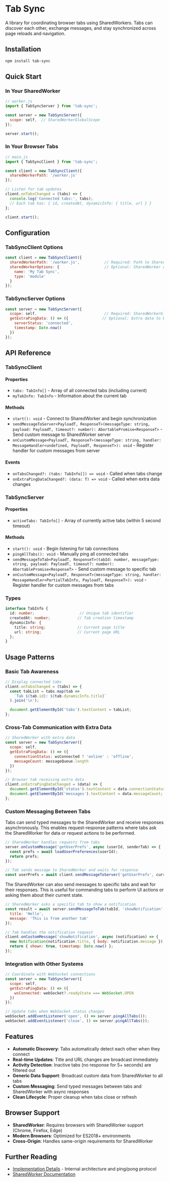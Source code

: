 # Tab Sync

A library for coordinating browser tabs using SharedWorkers. Tabs can discover each other, exchange messages, and stay synchronized across page reloads and navigation.

## Installation

```bash
npm install tab-sync
```

## Quick Start

### In Your SharedWorker

```javascript
// worker.js
import { TabSyncServer } from 'tab-sync';

const server = new TabSyncServer({
  scope: self,  // SharedWorkerGlobalScope
});

server.start();
```

### In Your Browser Tabs

```javascript
// main.js
import { TabSyncClient } from 'tab-sync';

const client = new TabSyncClient({
  sharedWorkerPath: '/worker.js'
});

// Listen for tab updates
client.onTabsChanged = (tabs) => {
  console.log('Connected tabs:', tabs);
  // Each tab has: { id, createdAt, dynamicInfo: { title, url } }
};

client.start();
```

## Configuration

### TabSyncClient Options

```javascript
const client = new TabSyncClient({
  sharedWorkerPath: '/worker.js',           // Required: Path to SharedWorker script
  sharedWorkerOptions: {                    // Optional: SharedWorker options
    name: 'My Tab Sync',
    type: 'module'
  }
});
```

### TabSyncServer Options

```javascript
const server = new TabSyncServer({
  scope: self,                              // Required: SharedWorkerGlobalScope
  getExtraPingData: () => ({               // Optional: Extra data to broadcast
    serverStatus: 'connected',
    timestamp: Date.now()
  })
});
```

## API Reference

### TabSyncClient

#### Properties
- `tabs: TabInfo[]` - Array of all connected tabs (including current)
- `myTabInfo: TabInfo` - Information about the current tab

#### Methods
- `start(): void` - Connect to SharedWorker and begin synchronization
- `sendMessageToServer<PayloadT, ResponseT>(messageType: string, payload: PayloadT, timeout?: number): AbortablePromise<ResponseT>` - Send custom message to SharedWorker server
- `onCustomMessage<PayloadT, ResponseT>(messageType: string, handler: MessageHandler<undefined, PayloadT, ResponseT>): void` - Register handler for custom messages from server

#### Events
- `onTabsChanged?: (tabs: TabInfo[]) => void` - Called when tabs change
- `onExtraPingDataChanged?: (data: T) => void` - Called when extra data changes

### TabSyncServer

#### Properties
- `activeTabs: TabInfo[]` - Array of currently active tabs (within 5 second timeout)

#### Methods
- `start(): void` - Begin listening for tab connections
- `pingAllTabs(): void` - Manually ping all connected tabs
- `sendMessageToTab<PayloadT, ResponseT>(tabId: number, messageType: string, payload: PayloadT, timeout?: number): AbortablePromise<ResponseT>` - Send custom message to specific tab
- `onCustomMessage<PayloadT, ResponseT>(messageType: string, handler: MessageHandler<PartialTabInfo, PayloadT, ResponseT>): void` - Register handler for custom messages from tabs

### Types

```typescript
interface TabInfo {
  id: number;                    // Unique tab identifier
  createdAt: number;            // Tab creation timestamp
  dynamicInfo: {
    title: string;              // Current page title
    url: string;                // Current page URL
  };
}
```

## Usage Patterns

### Basic Tab Awareness

```javascript
// Display connected tabs
client.onTabsChanged = (tabs) => {
  const tabList = tabs.map(tab =>
    `Tab ${tab.id}: ${tab.dynamicInfo.title}`
  ).join('\n');

  document.getElementById('tabs').textContent = tabList;
};
```

### Cross-Tab Communication with Extra Data

```javascript
// SharedWorker with extra data
const server = new TabSyncServer({
  scope: self,
  getExtraPingData: () => ({
    connectionStatus: wsConnected ? 'online' : 'offline',
    messageCount: messageQueue.length
  })
});

// Browser tab receiving extra data
client.onExtraPingDataChanged = (data) => {
  document.getElementById('status').textContent = data.connectionStatus;
  document.getElementById('messages').textContent = data.messageCount;
};
```

### Custom Messaging Between Tabs

Tabs can send typed messages to the SharedWorker and receive responses asynchronously. This enables request-response patterns where tabs ask the SharedWorker for data or request actions to be performed.

```javascript
// SharedWorker handles requests from tabs
server.onCustomMessage('getUserPrefs', async (userId, senderTab) => {
  const prefs = await loadUserPreferences(userId);
  return prefs;
});

// Tab sends message to SharedWorker and waits for response
const userPrefs = await client.sendMessageToServer('getUserPrefs', currentUserId);
```

The SharedWorker can also send messages to specific tabs and wait for their responses. This is useful for commanding tabs to perform UI actions or asking them about their current state.

```javascript
// SharedWorker asks a specific tab to show a notification
const result = await server.sendMessageToTab(tabId, 'showNotification', {
  title: 'Hello',
  message: 'This is from another tab'
});

// Tab handles the notification request
client.onCustomMessage('showNotification', async (notification) => {
  new Notification(notification.title, { body: notification.message });
  return { shown: true, timestamp: Date.now() };
});
```

### Integration with Other Systems

```javascript
// Coordinate with WebSocket connections
const server = new TabSyncServer({
  scope: self,
  getExtraPingData: () => ({
    wsConnected: webSocket?.readyState === WebSocket.OPEN
  })
});

// Update tabs when WebSocket status changes
webSocket.addEventListener('open', () => server.pingAllTabs());
webSocket.addEventListener('close', () => server.pingAllTabs());
```

## Features

- **Automatic Discovery**: Tabs automatically detect each other when they connect
- **Real-time Updates**: Title and URL changes are broadcast immediately
- **Activity Detection**: Inactive tabs (no response for 5+ seconds) are filtered out
- **Generic Data Support**: Broadcast custom data from SharedWorker to all tabs
- **Custom Messaging**: Send typed messages between tabs and SharedWorker with async responses
- **Clean Lifecycle**: Proper cleanup when tabs close or refresh

## Browser Support

- **SharedWorker**: Requires browsers with SharedWorker support (Chrome, Firefox, Edge)
- **Modern Browsers**: Optimized for ES2018+ environments
- **Cross-Origin**: Handles same-origin requirements for SharedWorker

## Further Reading

- [Implementation Details](./IMPLEMENTATION.md) - Internal architecture and ping/pong protocol
- [SharedWorker Documentation](https://developer.mozilla.org/en-US/docs/Web/API/SharedWorker)